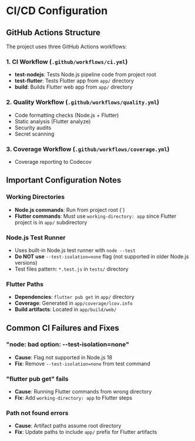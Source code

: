 # CI/CD Configuration

## GitHub Actions Structure

The project uses three GitHub Actions workflows:

### 1. CI Workflow (`.github/workflows/ci.yml`)

- **test-nodejs**: Tests Node.js pipeline code from project root
- **test-flutter**: Tests Flutter app from `app/` directory
- **build**: Builds Flutter web app from `app/` directory

### 2. Quality Workflow (`.github/workflows/quality.yml`)

- Code formatting checks (Node.js + Flutter)
- Static analysis (Flutter analyze)
- Security audits
- Secret scanning

### 3. Coverage Workflow (`.github/workflows/coverage.yml`)

- Coverage reporting to Codecov

## Important Configuration Notes

### Working Directories

- **Node.js commands**: Run from project root (`)
- **Flutter commands**: Must use `working-directory: app` since Flutter project is in `app/` subdirectory

### Node.js Test Runner

- Uses built-in Node.js test runner with `node --test`
- **Do NOT use** `--test-isolation=none` flag (not supported in older Node.js versions)
- Test files pattern: `*.test.js` in `tests/` directory

### Flutter Paths

- **Dependencies**: `flutter pub get` in `app/` directory
- **Coverage**: Generated in `app/coverage/lcov.info`
- **Build artifacts**: Located in `app/build/web/`

## Common CI Failures and Fixes

### "node: bad option: --test-isolation=none"

- **Cause**: Flag not supported in Node.js 18
- **Fix**: Remove `--test-isolation=none` from test command

### "flutter pub get" fails

- **Cause**: Running Flutter commands from wrong directory
- **Fix**: Add `working-directory: app` to Flutter steps

### Path not found errors

- **Cause**: Artifact paths assume root directory
- **Fix**: Update paths to include `app/` prefix for Flutter artifacts
